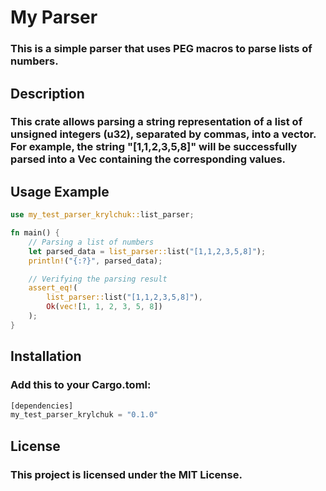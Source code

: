 # My Parser

### This is a simple parser that uses PEG macros to parse lists of numbers.

## Description
### This crate allows parsing a string representation of a list of unsigned integers (u32), separated by commas, into a vector. For example, the string "[1,1,2,3,5,8]" will be successfully parsed into a Vec<u32> containing the corresponding values.

## Usage Example

```rust
use my_test_parser_krylchuk::list_parser;

fn main() {
    // Parsing a list of numbers
    let parsed_data = list_parser::list("[1,1,2,3,5,8]");
    println!("{:?}", parsed_data);

    // Verifying the parsing result
    assert_eq!(
        list_parser::list("[1,1,2,3,5,8]"),
        Ok(vec![1, 1, 2, 3, 5, 8])
    );
}
```

## Installation
### Add this to your Cargo.toml:

```rust
[dependencies]
my_test_parser_krylchuk = "0.1.0"
```

## License
### This project is licensed under the MIT License.